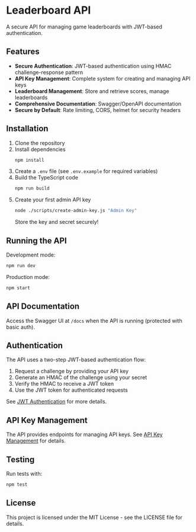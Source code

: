 # Leaderboard API

A secure API for managing game leaderboards with JWT-based authentication.

## Features

- **Secure Authentication**: JWT-based authentication using HMAC challenge-response pattern
- **API Key Management**: Complete system for creating and managing API keys
- **Leaderboard Management**: Store and retrieve scores, manage leaderboards
- **Comprehensive Documentation**: Swagger/OpenAPI documentation
- **Secure by Default**: Rate limiting, CORS, helmet for security headers

## Installation

1. Clone the repository
2. Install dependencies
   ```bash
   npm install
   ```
3. Create a `.env` file (see `.env.example` for required variables)
4. Build the TypeScript code
   ```bash
   npm run build
   ```
5. Create your first admin API key
   ```bash
   node ./scripts/create-admin-key.js "Admin Key"
   ```
   Store the key and secret securely!

## Running the API

Development mode:
```bash
npm run dev
```

Production mode:
```bash
npm start
```

## API Documentation

Access the Swagger UI at `/docs` when the API is running (protected with basic auth).

## Authentication

The API uses a two-step JWT-based authentication flow:

1. Request a challenge by providing your API key
2. Generate an HMAC of the challenge using your secret
3. Verify the HMAC to receive a JWT token
4. Use the JWT token for authenticated requests

See [JWT Authentication](docs/jwt-auth.md) for more details.

## API Key Management

The API provides endpoints for managing API keys. See [API Key Management](docs/api-key-management.md) for details.

## Testing

Run tests with:
```bash
npm test
```

## License

This project is licensed under the MIT License - see the LICENSE file for details.
